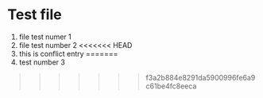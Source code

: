# Test file

1. file test numer 1
2. file test number 2
<<<<<<< HEAD
3. this is conflict entry
=======
3. test number 3
>>>>>>> f3a2b884e8291da5900996fe6a9c61be4fc8eeca
